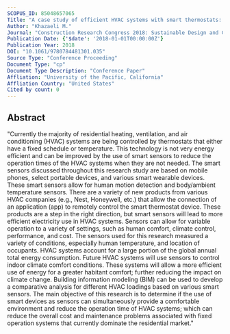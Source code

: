 ```yaml
---
SCOPUS_ID: 85048657065
Title: "A case study of efficient HVAC systems with smart thermostats: What smart thermostats can do in residential buildings?"
Author: "Khazaeli M."
Journal: "Construction Research Congress 2018: Sustainable Design and Construction and Education - Selected Papers from the Construction Research Congress 2018"
Publication Date: {'$date': '2018-01-01T00:00:00Z'}
Publication Year: 2018
DOI: "10.1061/9780784481301.035"
Source Type: "Conference Proceeding"
Document Type: "cp"
Document Type Description: "Conference Paper"
Affliation: "University of the Pacific, California"
Affliation Country: "United States"
Cited by count: 0
---
```


## Abstract
"Currently the majority of residential heating, ventilation, and air conditioning (HVAC) systems are being controlled by thermostats that either have a fixed schedule or temperature. This technology is not very energy efficient and can be improved by the use of smart sensors to reduce the operation times of the HVAC systems when they are not needed. The smart sensors discussed throughout this research study are based on mobile phones, select portable devices, and various smart wearable devices. These smart sensors allow for human motion detection and body/ambient temperature sensors. There are a variety of new products from various HVAC companies (e.g., Nest, Honeywell, etc.) that allow the connection of an application (app) to remotely control the smart thermostat device. These products are a step in the right direction, but smart sensors will lead to more efficient electricity use in HVAC systems. Sensors can allow for variable operation to a variety of settings, such as human comfort, climate control, performance, and cost. The sensors used for this research measured a variety of conditions, especially human temperature, and location of occupants. HVAC systems account for a large portion of the global annual total energy consumption. Future HVAC systems will use sensors to control indoor climate comfort conditions. These systems will allow a more efficient use of energy for a greater habitant comfort; further reducing the impact on climate change. Building information modeling (BIM) can be used to develop a comparative analysis for different HVAC loadings based on various smart sensors. The main objective of this research is to determine if the use of smart devices as sensors can simultaneously provide a comfortable environment and reduce the operation time of HVAC systems; which can reduce the overall cost and maintenance problems associated with fixed operation systems that currently dominate the residential market."
